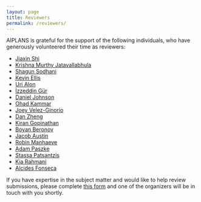 ```yaml
---
layout: page
title: Reviewers
permalink: /reviewers/
---
```


AIPLANS is grateful for the support of the following individuals, who have generously volunteered their time as reviewers:

* [Jiaxin Shi](http://jiaxins.io/)
* [Krishna Murthy Jatavallabhula](https://krrish94.github.io/)
* [Shagun Sodhani](https://shagunsodhani.com/)
* [Kevin Ellis](https://www.cs.cornell.edu/~ellisk/)
* [Uri Alon](https://urialon.ml/)
* [Izzeddin Gür](https://scholar.google.com/citations?user=qS_ugJAAAAAJ&hl=en)
* [Daniel Johnson](https://www.danieldjohnson.com/)
* [Ohad Kammar](http://denotational.co.uk/)
* [Joey Velez-Ginorio](https://www.seas.upenn.edu/~joeyv/)
* [Dan Zheng](https://danzheng.me/)
* [Kiran Gopinathan](https://gopiandcode.uk/)
* [Boyan Beronov](https://scholar.google.com/citations?user=mJH2wncAAAAJ&hl=en)
* [Jacob Austin](http://www.jacobaustin.org/)
* [Robin Manhaeve](https://scholar.google.be/citations?user=pQht1BIAAAAJ)
* [Adam Paszke](https://apaszke.github.io/)
* [Stassa Patsantzis](https://github.com/stassa)
* [Kia Rahmani](https://kiarahmani.github.io/)
* [Alcides Fonseca](https://utaustinportugal.org/participants/alcides-fonseca/)

If you have expertise in the subject matter and would like to help review submissions, please complete [this form](https://docs.google.com/forms/d/e/1FAIpQLSf7AJhFCpgPseBvE1iSKIBygvsiPUn--vwIEBwZaQjsEA1d8g/viewform) and one of the organizers will be in touch with you shortly.
